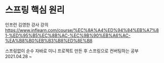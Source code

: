 # 스프링 핵심 원리
인프런 김영한 강사 강의   
https://www.inflearn.com/course/%EC%8A%A4%ED%94%84%EB%A7%81-%ED%95%B5%EC%8B%AC-%EC%9B%90%EB%A6%AC-%EA%B8%B0%EB%B3%B8%ED%8E%B8   

스프링없이 순수 자바로 미니 프로젝트 만든 후 스프링으로 컨버팅하는 공부   
2021.04.28 ~ 